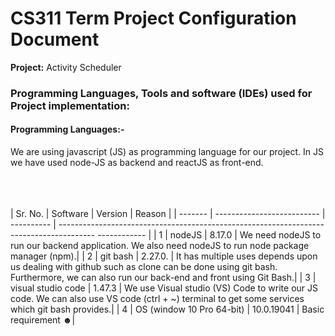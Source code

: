 # CS311 Term Project Configuration Document
<span><b>Project:</b> Activity Scheduler </span>
<h3>Programming Languages, Tools and software (IDEs) used for Project implementation: </h3>
<h4>Programming Languages:-</h4>
<span>We are using javascript (JS) as programming language for our project. In JS we have used node-JS as backend and reactJS as front-end.</h4></br></br></br></br>


| Sr. No. | Software                   | Version    | Reason                                                                                               | 
| ------- | -------------------------- | ---------- | --------------------------------------------------------------------------------------- ------------ |
| 1       | nodeJS                     | 8.17.0     | We need nodeJS to run our backend application. We also need nodeJS to run node package manager (npm).|
| 2       | git bash                   | 2.27.0.    | <span>It has multiple uses depends upon us dealing with github such as clone can be done using git bash. Furthermore, we can also run our back-end and front using Git Bash.</span>| 
| 3       | visual studio code         | 1.47.3     | We use Visual studio (VS) Code to write our JS code. We can also use VS code (ctrl + ~) terminal to get some services which git bash provides.|
| 4       |  OS (window 10 Pro 64-bit) | 10.0.19041 | Basic requirement ☻|

